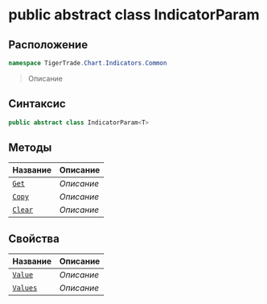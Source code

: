 
# public abstract class IndicatorParam<T>
## Расположение
```csharp
namespace TigerTrade.Chart.Indicators.Common
```



> Описание

## Синтаксис
```csharp
public abstract class IndicatorParam<T>
```


## Методы
| Название | Описание |
| --- | --- |
| [`Get`](./IndicatorParam1.cs/Методы/Get.md) | *Описание* |
| [`Copy`](./IndicatorParam1.cs/Методы/Copy.md) | *Описание* |
| [`Clear`](./IndicatorParam1.cs/Методы/Clear.md) | *Описание* |

## Свойства
| Название | Описание |
| --- | --- |
| [`Value`](./IndicatorParam1.cs/Свойства/Value.md) | *Описание* |
| [`Values`](./IndicatorParam1.cs/Свойства/Values.md) | *Описание* |



